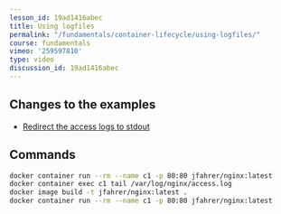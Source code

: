 ```yaml
---
lesson_id: 19ad1416abec
title: Using logfiles
permalink: "/fundamentals/container-lifecycle/using-logfiles/"
course: fundamentals
vimeo: '259597810'
type: video
discussion_id: 19ad1416abec
---
```


## Changes to the examples
* [Redirect the access logs to stdout](https://github.com/learndocker/docker_examples/commit/c43fad0)

## Commands
```sh
docker container run --rm --name c1 -p 80:80 jfahrer/nginx:latest
docker container exec c1 tail /var/log/nginx/access.log
docker image build -t jfahrer/nginx:latest .
docker container run --rm --name c1 -p 80:80 jfahrer/nginx:latest
```
